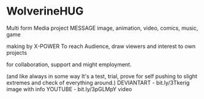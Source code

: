 # WolverineHUG
Multi form Media project MESSAGE image, animation, video, comics, music, game

making by X-POWER To reach Audience, draw viewers and interest to own projects

for collaboration, support and might employment.

(and like always in some way It's a test, trial, prove for self pushing to slight extremes and check of everything around.)
DEVIANTART - bit.ly/3Tkerig   image with info
YOUTUBE - bit.ly/3pGLMpY     video
